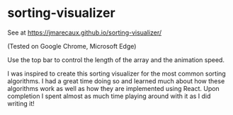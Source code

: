 # sorting-visualizer

See at 
https://jmarecaux.github.io/sorting-visualizer/

(Tested on Google Chrome, Microsoft Edge)

Use the top bar to control the length of the array and the animation speed.

I was inspired to create this sorting visualizer for the most common sorting algorithms. I had a great time doing so and learned
much about how these algorithms work as well as how they are implemented using React. Upon completion I spent almost as much time
playing around with it as I did writing it!
